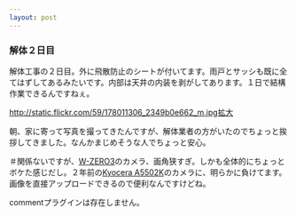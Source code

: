 ```yaml
---
layout: post
---
```

<h3>解体２日目</h3>
<p>解体工事の２日目。外に飛散防止のシートが付いてます。雨戸とサッシも既に全てはずしてあるみたいです。内部は天井の内装を剥がしてあります。１日で結構作業できるんですねぇ。</p>
<p><a href="http://static.flickr.com/59/178011306_2349b0e662_m.jpg">http://static.flickr.com/59/178011306_2349b0e662_m.jpg</a><a href="http://flickr.com/photos/yoshimov/178011306/">拡大</a></p>
<p>朝、家に寄って写真を撮ってきたんですが、解体業者の方がいたのでちょっと挨拶してきました。なんかまじめそうな人でちょっと安心。</p>
<p>＃関係ないですが、<a href="/?page=SHARP+WS003SH" class="wikipage">W-ZERO3</a>のカメラ、画角狭すぎ。しかも全体的にちょっとボケた感じだし。２年前の<a href="/?page=Kyocera+A5502K" class="wikipage">Kyocera A5502K</a>のカメラに、明らかに負けてます。画像を直接アップロードできるので便利なんですけどね。</p>
<p><span class="error">commentプラグインは存在しません。</span> </p>

